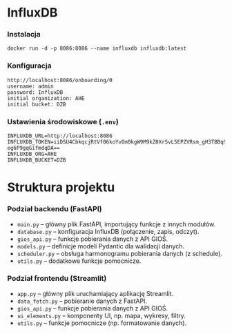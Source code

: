 # InfluxDB
### Instalacja
```
docker run -d -p 8086:8086 --name influxdb influxdb:latest
```
### Konfiguracja
```
http://localhost:8086/onboarding/0
username: admin
password: InfluxDB
initial organization: AHE
initial bucket: DZB
```
### Ustawienia środowiskowe (```.env```)
```
INFLUXDB_URL=http://localhost:8086
INFLUXDB_TOKEN=iiDSU4CbkqcjRtVf06koYvOm0kgW9M9kZ0XrSvL5EPZVRsm_gH3TBBq95vjbu5LPobUdS6-eg6P9gqGifmdqDA==
INFLUXDB_ORG=AHE
INFLUXDB_BUCKET=DZB
```

# Struktura projektu
### Podział backendu (FastAPI)
- ```main.py``` – główny plik FastAPI, importujący funkcje z innych modułów.
- ```database.py``` – konfiguracja InfluxDB (połączenie, zapis, odczyt).
- ```gios_api.py``` – funkcje pobierania danych z API GIOŚ.
- ```models.py``` – definicje modeli Pydantic dla walidacji danych.
- ```scheduler.py``` – obsługa harmonogramu pobierania danych (z schedule).
- ```utils.py``` – dodatkowe funkcje pomocnicze.

### Podział frontendu (Streamlit)
- ```app.py``` – główny plik uruchamiający aplikację Streamlit.
- ```data_fetch.py``` – pobieranie danych z FastAPI.
- ```gios_api.py``` – funkcje pobierania danych z API GIOŚ.
- ```ui_elements.py``` – komponenty UI, np. mapa, wykresy, filtry.
- ```utils.py``` – funkcje pomocnicze (np. formatowanie danych).